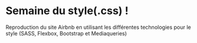 # Semaine du style(.css) !

Reproduction du site Airbnb en utilisant les différentes technologies pour le style (SASS, Flexbox, Bootstrap et Mediaqueries) 
